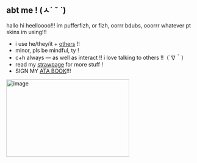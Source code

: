 ## abt me ! (ㅅ´ ˘ `)
hallo hi heelloooo!!! im pufferfizh, or fizh, oorrr bdubs, ooorrr whatever pt skins im using!!!

- i use he/they/it  + [others](https://pronouns.cc/@pufferfizh) !!
- minor, pls be mindful, ty !
- c+h always — as well as interact !! i love talking to others !!（´∇｀）
- read my [strawpage](https://pufferfizh.straw.page) for more stuff !
- SIGN MY [ATA BOOK](https://bdoubleo.atabook.org)!!!
  
[<img width="322" height="203" alt="image" src="https://github.com/user-attachments/assets/82861f31-67a2-441f-9699-d7f358cb8ac3" />](https://www.tumblr.com/alienssstufff)

